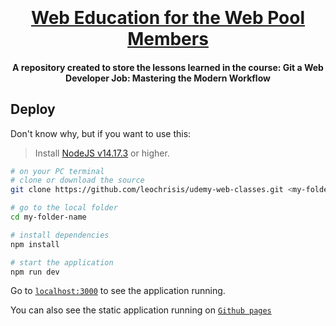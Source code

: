 <h1 align="center">
  <br>
  <a href="https://github.com/leochrisis/udemy-web-classes">
    <br>
      Web Education for the Web Pool Members
    <br>
  </a>
</h1>

<h4 align="center">
  A repository created to store the lessons learned in the course: Git a Web Developer Job: Mastering the Modern Workflow
</h4>

## Deploy

Don't know why, but if you want to use this:

> Install [NodeJS v14.17.3](https://nodejs.org/en/) or higher.

```sh
# on your PC terminal
# clone or download the source
git clone https://github.com/leochrisis/udemy-web-classes.git <my-folder-name> #hit enter 

# go to the local folder
cd my-folder-name

# install dependencies
npm install

# start the application
npm run dev
```

Go to [`localhost:3000`](http://localhost:300) to see the application running.

You can also see the static application running on [`Github pages`](https://leochrisis.github.io/udemy-web-classes/)

